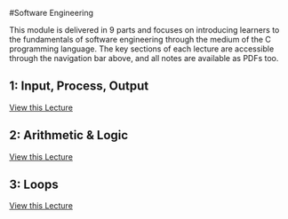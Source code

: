#Software Engineering

This module is delivered in 9 parts and focuses on introducing learners to the fundamentals of software engineering through the medium of the C programming language. The key sections of each lecture are accessible through the navigation bar above, and all notes are available as PDFs too.

## 1: Input, Process, Output

<a href="#!C1_input_process_outpud.md" class="btn btn-primary">View this Lecture</a>

## 2: Arithmetic & Logic

<a href="#!C2_arithmetic_logic.md" class="btn btn-primary">View this Lecture</a>

## 3: Loops

<a href="#!C3_loops.md" class="btn btn-primary">View this Lecture</a>